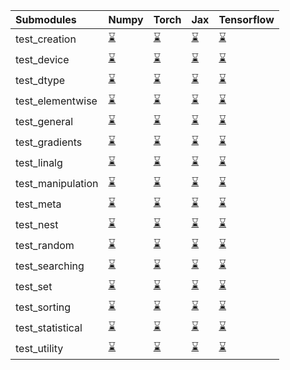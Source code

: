 | Submodules        | Numpy                                                                                                                           | Torch                                                                                                                           | Jax                                                                                                                             | Tensorflow                                                                                                                      |
|:------------------|:--------------------------------------------------------------------------------------------------------------------------------|:--------------------------------------------------------------------------------------------------------------------------------|:--------------------------------------------------------------------------------------------------------------------------------|:--------------------------------------------------------------------------------------------------------------------------------|
| test_creation     | <a href="https://github.com/unifyai/ivy/runs/7990716526?check_suite_focus=true" rel="noopener noreferrer" target="_blank">⌛</a> | <a href="https://github.com/unifyai/ivy/runs/7990718618?check_suite_focus=true" rel="noopener noreferrer" target="_blank">⌛</a> | <a href="https://github.com/unifyai/ivy/runs/7990721007?check_suite_focus=true" rel="noopener noreferrer" target="_blank">⌛</a> | <a href="https://github.com/unifyai/ivy/runs/7990722741?check_suite_focus=true" rel="noopener noreferrer" target="_blank">⌛</a> |
| test_device       | <a href="https://github.com/unifyai/ivy/runs/7990716640?check_suite_focus=true" rel="noopener noreferrer" target="_blank">⌛</a> | <a href="https://github.com/unifyai/ivy/runs/7990718748?check_suite_focus=true" rel="noopener noreferrer" target="_blank">⌛</a> | <a href="https://github.com/unifyai/ivy/runs/7990721147?check_suite_focus=true" rel="noopener noreferrer" target="_blank">⌛</a> | <a href="https://github.com/unifyai/ivy/runs/7990722858?check_suite_focus=true" rel="noopener noreferrer" target="_blank">⌛</a> |
| test_dtype        | <a href="https://github.com/unifyai/ivy/runs/7990716754?check_suite_focus=true" rel="noopener noreferrer" target="_blank">⌛</a> | <a href="https://github.com/unifyai/ivy/runs/7990718869?check_suite_focus=true" rel="noopener noreferrer" target="_blank">⌛</a> | <a href="https://github.com/unifyai/ivy/runs/7990721260?check_suite_focus=true" rel="noopener noreferrer" target="_blank">⌛</a> | <a href="https://github.com/unifyai/ivy/runs/7990722977?check_suite_focus=true" rel="noopener noreferrer" target="_blank">⌛</a> |
| test_elementwise  | <a href="https://github.com/unifyai/ivy/runs/7990716873?check_suite_focus=true" rel="noopener noreferrer" target="_blank">⌛</a> | <a href="https://github.com/unifyai/ivy/runs/7990719004?check_suite_focus=true" rel="noopener noreferrer" target="_blank">⌛</a> | <a href="https://github.com/unifyai/ivy/runs/7990721364?check_suite_focus=true" rel="noopener noreferrer" target="_blank">⌛</a> | <a href="https://github.com/unifyai/ivy/runs/7990723111?check_suite_focus=true" rel="noopener noreferrer" target="_blank">⌛</a> |
| test_general      | <a href="https://github.com/unifyai/ivy/runs/7990716987?check_suite_focus=true" rel="noopener noreferrer" target="_blank">⌛</a> | <a href="https://github.com/unifyai/ivy/runs/7990719130?check_suite_focus=true" rel="noopener noreferrer" target="_blank">⌛</a> | <a href="https://github.com/unifyai/ivy/runs/7990721454?check_suite_focus=true" rel="noopener noreferrer" target="_blank">⌛</a> | <a href="https://github.com/unifyai/ivy/runs/7990723239?check_suite_focus=true" rel="noopener noreferrer" target="_blank">⌛</a> |
| test_gradients    | <a href="https://github.com/unifyai/ivy/runs/7990717105?check_suite_focus=true" rel="noopener noreferrer" target="_blank">⌛</a> | <a href="https://github.com/unifyai/ivy/runs/7990719287?check_suite_focus=true" rel="noopener noreferrer" target="_blank">⌛</a> | <a href="https://github.com/unifyai/ivy/runs/7990721566?check_suite_focus=true" rel="noopener noreferrer" target="_blank">⌛</a> | <a href="https://github.com/unifyai/ivy/runs/7990723359?check_suite_focus=true" rel="noopener noreferrer" target="_blank">⌛</a> |
| test_linalg       | <a href="https://github.com/unifyai/ivy/runs/7990717282?check_suite_focus=true" rel="noopener noreferrer" target="_blank">⌛</a> | <a href="https://github.com/unifyai/ivy/runs/7990719436?check_suite_focus=true" rel="noopener noreferrer" target="_blank">⌛</a> | <a href="https://github.com/unifyai/ivy/runs/7990721684?check_suite_focus=true" rel="noopener noreferrer" target="_blank">⌛</a> | <a href="https://github.com/unifyai/ivy/runs/7990723454?check_suite_focus=true" rel="noopener noreferrer" target="_blank">⌛</a> |
| test_manipulation | <a href="https://github.com/unifyai/ivy/runs/7990717436?check_suite_focus=true" rel="noopener noreferrer" target="_blank">⌛</a> | <a href="https://github.com/unifyai/ivy/runs/7990719619?check_suite_focus=true" rel="noopener noreferrer" target="_blank">⌛</a> | <a href="https://github.com/unifyai/ivy/runs/7990721800?check_suite_focus=true" rel="noopener noreferrer" target="_blank">⌛</a> | <a href="https://github.com/unifyai/ivy/runs/7990723582?check_suite_focus=true" rel="noopener noreferrer" target="_blank">⌛</a> |
| test_meta         | <a href="https://github.com/unifyai/ivy/runs/7990717579?check_suite_focus=true" rel="noopener noreferrer" target="_blank">⌛</a> | <a href="https://github.com/unifyai/ivy/runs/7990719758?check_suite_focus=true" rel="noopener noreferrer" target="_blank">⌛</a> | <a href="https://github.com/unifyai/ivy/runs/7990721925?check_suite_focus=true" rel="noopener noreferrer" target="_blank">⌛</a> | <a href="https://github.com/unifyai/ivy/runs/7990723714?check_suite_focus=true" rel="noopener noreferrer" target="_blank">⌛</a> |
| test_nest         | <a href="https://github.com/unifyai/ivy/runs/7990717747?check_suite_focus=true" rel="noopener noreferrer" target="_blank">⌛</a> | <a href="https://github.com/unifyai/ivy/runs/7990719884?check_suite_focus=true" rel="noopener noreferrer" target="_blank">⌛</a> | <a href="https://github.com/unifyai/ivy/runs/7990722018?check_suite_focus=true" rel="noopener noreferrer" target="_blank">⌛</a> | <a href="https://github.com/unifyai/ivy/runs/7990723870?check_suite_focus=true" rel="noopener noreferrer" target="_blank">⌛</a> |
| test_random       | <a href="https://github.com/unifyai/ivy/runs/7990717873?check_suite_focus=true" rel="noopener noreferrer" target="_blank">⌛</a> | <a href="https://github.com/unifyai/ivy/runs/7990720017?check_suite_focus=true" rel="noopener noreferrer" target="_blank">⌛</a> | <a href="https://github.com/unifyai/ivy/runs/7990722116?check_suite_focus=true" rel="noopener noreferrer" target="_blank">⌛</a> | <a href="https://github.com/unifyai/ivy/runs/7990724060?check_suite_focus=true" rel="noopener noreferrer" target="_blank">⌛</a> |
| test_searching    | <a href="https://github.com/unifyai/ivy/runs/7990718011?check_suite_focus=true" rel="noopener noreferrer" target="_blank">⌛</a> | <a href="https://github.com/unifyai/ivy/runs/7990720175?check_suite_focus=true" rel="noopener noreferrer" target="_blank">⌛</a> | <a href="https://github.com/unifyai/ivy/runs/7990722212?check_suite_focus=true" rel="noopener noreferrer" target="_blank">⌛</a> | <a href="https://github.com/unifyai/ivy/runs/7990724178?check_suite_focus=true" rel="noopener noreferrer" target="_blank">⌛</a> |
| test_set          | <a href="https://github.com/unifyai/ivy/runs/7990718149?check_suite_focus=true" rel="noopener noreferrer" target="_blank">⌛</a> | <a href="https://github.com/unifyai/ivy/runs/7990720298?check_suite_focus=true" rel="noopener noreferrer" target="_blank">⌛</a> | <a href="https://github.com/unifyai/ivy/runs/7990722309?check_suite_focus=true" rel="noopener noreferrer" target="_blank">⌛</a> | <a href="https://github.com/unifyai/ivy/runs/7990724324?check_suite_focus=true" rel="noopener noreferrer" target="_blank">⌛</a> |
| test_sorting      | <a href="https://github.com/unifyai/ivy/runs/7990718279?check_suite_focus=true" rel="noopener noreferrer" target="_blank">⌛</a> | <a href="https://github.com/unifyai/ivy/runs/7990720475?check_suite_focus=true" rel="noopener noreferrer" target="_blank">⌛</a> | <a href="https://github.com/unifyai/ivy/runs/7990722425?check_suite_focus=true" rel="noopener noreferrer" target="_blank">⌛</a> | <a href="https://github.com/unifyai/ivy/runs/7990724446?check_suite_focus=true" rel="noopener noreferrer" target="_blank">⌛</a> |
| test_statistical  | <a href="https://github.com/unifyai/ivy/runs/7990718403?check_suite_focus=true" rel="noopener noreferrer" target="_blank">⌛</a> | <a href="https://github.com/unifyai/ivy/runs/7990720699?check_suite_focus=true" rel="noopener noreferrer" target="_blank">⌛</a> | <a href="https://github.com/unifyai/ivy/runs/7990722518?check_suite_focus=true" rel="noopener noreferrer" target="_blank">⌛</a> | <a href="https://github.com/unifyai/ivy/runs/7990724560?check_suite_focus=true" rel="noopener noreferrer" target="_blank">⌛</a> |
| test_utility      | <a href="https://github.com/unifyai/ivy/runs/7990718523?check_suite_focus=true" rel="noopener noreferrer" target="_blank">⌛</a> | <a href="https://github.com/unifyai/ivy/runs/7990720866?check_suite_focus=true" rel="noopener noreferrer" target="_blank">⌛</a> | <a href="https://github.com/unifyai/ivy/runs/7990722634?check_suite_focus=true" rel="noopener noreferrer" target="_blank">⌛</a> | <a href="https://github.com/unifyai/ivy/runs/7990724754?check_suite_focus=true" rel="noopener noreferrer" target="_blank">⌛</a> |